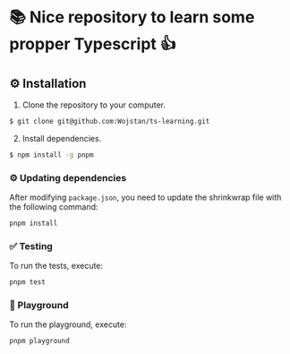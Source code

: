 # 📚 Nice repository to learn some propper Typescript 👍

## :gear: Installation

1. Clone the repository to your computer.

```bash
$ git clone git@github.com:Wojstan/ts-learning.git
```

2. Install dependencies.

```sh
$ npm install -g pnpm
```

### ⚙️ Updating dependencies

After modifying `package.json`, you need to update the shrinkwrap file with the following command:

```sh
pnpm install
```

### ✅ Testing

To run the tests, execute:

```sh
pnpm test
```

### 🛝 Playground

To run the playground, execute:

```sh
pnpm playground
```
